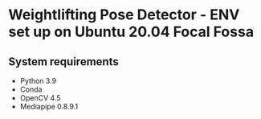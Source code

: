 # Weightlifting Pose Detector - ENV set up on Ubuntu 20.04 Focal Fossa

## System requirements
- Python 3.9
- Conda
- OpenCV 4.5
- Mediapipe 0.8.9.1
